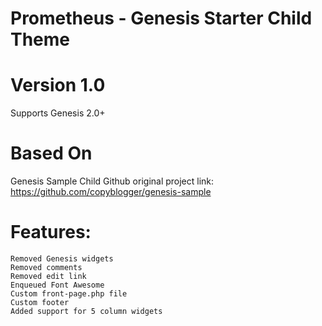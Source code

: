 # Prometheus - Genesis Starter Child Theme

# Version 1.0

Supports Genesis 2.0+

# Based On

Genesis Sample Child
Github original project link: https://github.com/copyblogger/genesis-sample

# Features:

    Removed Genesis widgets
    Removed comments
    Removed edit link
    Enqueued Font Awesome
    Custom front-page.php file
    Custom footer
    Added support for 5 column widgets

